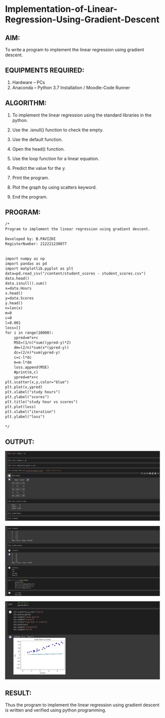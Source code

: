 # Implementation-of-Linear-Regression-Using-Gradient-Descent

## AIM:
To write a program to implement the linear regression using gradient descent.

## EQUIPMENTS REQUIRED:
1. Hardware – PCs
2. Anaconda – Python 3.7 Installation / Moodle-Code Runner

## ALGORITHM:

1. To implement the linear regression using the standard libraries in the python.

2. Use the .isnull() function to check the empty.

3. Use the default function.

4. Open the head() function.

5. Use the loop function for a linear equation.

6. Predict the value for the y.

7. Print the program.

8. Plot the graph by using scatters keyword.

9. End the program.
 
## PROGRAM:
```
/*
Program to implement the linear regression using gradient descent.

Developed by: B.PAVIZHI
RegisterNumber: 212221230077


import numpy as np
import pandas as pd
import matplotlib.pyplot as plt
data=pd.read_csv("/content/student_scores - student_scores.csv")
data.head()
data.isnull().sum()
x=data.Hours
x.head()
y=data.Scores
y.head()
n=len(x)
m=0
c=0
l=0.001
loss=[]
for i in range(10000):
    ypred=m*x+c
    MSE=(1/n)*sum((ypred-y)*2)
    dm=(2/n)*sum(x*(ypred-y))
    dc=(2/n)*sum(ypred-y)
    c=c-l*dc
    m=m-l*dm
    loss.append(MSE)
    #print(m,c)
    ypred=m*x+c
plt.scatter(x,y,color="blue")
plt.plot(x,ypred)
plt.xlabel("study hours")
plt.ylabel("scores")
plt.title("study hour vs scores")
plt.plot(loss)
plt.xlabel("iteration")
plt.ylabel("loss")
    
*/
```

## OUTPUT:
![output](./ml-1.png)


![output](./ml-2.png)



![output](./ml-4.png)


## RESULT:
Thus the program to implement the linear regression using gradient descent is written and verified using python programming.
